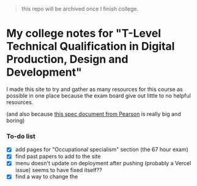 > this repo will be archived once I finish college.

# My college notes for "T-Level Technical Qualification in Digital Production, Design and Development"
I made this site to try and gather as many resources for this course as possible in one place because the exam board give out little to no helpful resources.

(and also because [this spec document from Pearson](https://qualifications.pearson.com/content/dam/pdf/TLevels/digital/2020/specification-and-sample-assessments/t-level-tq-in-digital-production-design-and-development-spec1.pdf) is really big and boring)

### To-do list
- [X] add pages for "Occupational specialism" section (the 67 hour exam)
- [X] find past papers to add to the site
- [X] menu doesn't update on deployment after pushing (probably a Vercel issue) seems to have fixed itself??
- [X] find a way to change the <title> tag so it doesn't say "- Nextra" on every page
- [X] add favicon?
- [ ] COMPLETE RE-ORGANISATION (half-finished)
- [ ] custom capitalisation to subpages (like "Esp Task 1" -> "ESP Task 1") [changing page title ("#") doesn't change page title in menu]
- [ ] subfolders?

### Forking this project
This site uses a template for creating documentation with [Nextra](https://nextra.site). So, instead of forking this repo, you can click the "Use this template" option on [shuding/nextra-docs-template](https://github.com/shuding/nextra-docs-template) to create your own website with the theme.

#### After downloading the repo locally
First, run `pnpm i` to install the dependencies.

Then, run `pnpm dev` to start the development server and visit localhost:3000.

### Other college related projects
https://github.com/stars/jamesgwyer/lists/college
